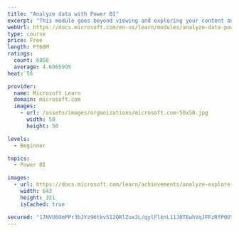 ```yaml
---
title: "Analyze data with Power BI"
excerpt: "This module goes beyond viewing and exploring your content and explains how to interact with it by working with reports and dashboards to uncover and share new business insights."
webUrl: https://docs.microsoft.com/en-us/learn/modules/analyze-data-power-bi/
type: course
price: Free
length: PT60M
ratings:
  count: 6058
  average: 4.6965995
heat: 56

provider:
  name: Microsoft Learn
  domain: microsoft.com
  images:
    - url: /assets/images/organizations/microsoft.com-50x50.jpg
      width: 50
      height: 50

levels:
  - Beginner

topics:
  - Power BI

images:
  - url: https://docs.microsoft.com/learn/achievements/analyze-explore-data-power-bi-social.png
    width: 643
    height: 321
    isCached: true

secured: "17NVU6OmPPr3bJYz96tkvS12QRlZux2L/qylFlknL11J0TEwhVqJFFzRfP0OYjK+WpgvoY8/eU2t2mViV3dsMg727ErKetZ48vX0TKGa1viIOa7lkG+ltByL0ig9Qwi+ddx07JmVC2oLQljdZf8OZw1jw/L0wsG8Dj2hQ+xTFKf1ahTpSsxMoxBUH6OQfQx1EBVwYA3LCoEL/aSZb4Yc5E5wkCmyZ/1U7JJjPdSxJqtXKTPxijqtHbGprHDFf0HT2Wt9VBsHLz10KZbQfv0ukOrch5NHMvNzTuNhZdwVEsivmXsERNMa0XaD5UPzSB0YJ7qNn+WgHW99TEsGhoAHyaELgM8AQl08JggEYsGZ1xGQqMVuT/EE+GkKmC3MCoV1siGJX8rw7ep/wY7C+73/SN6Xcr5ze8B7QzYVhlr95kU=;b25+jOEjAHJNtPRoDuPSdw=="
---
```



